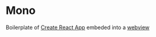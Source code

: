 # Mono

Boilerplate of  [Create React App](https://github.com/facebook/create-react-app) embeded into a [webview](https://github.com/webview/webview)
